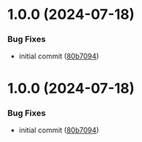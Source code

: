 # 1.0.0 (2024-07-18)


### Bug Fixes

* initial commit ([80b7094](https://github.com/cyse7125-su24-team04/helm-eks-autoscaler/commit/80b70942ee30d80a2a6141ce29a0aa64c845d2a5))

# 1.0.0 (2024-07-18)


### Bug Fixes

* initial commit ([80b7094](https://github.com/cyse7125-su24-team04/helm-eks-autoscaler/commit/80b70942ee30d80a2a6141ce29a0aa64c845d2a5))
